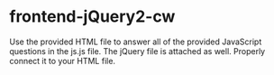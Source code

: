 # frontend-jQuery2-cw

Use the provided HTML file to answer all of the provided JavaScript questions in the js.js file. The jQuery file is attached as well. Properly connect it to your HTML file.
